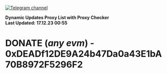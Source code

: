 [![Telegram channel](https://img.shields.io/endpoint?url=https://runkit.io/damiankrawczyk/telegram-badge/branches/master?url=https://t.me/n4z4v0d)](https://t.me/n4z4v0d) 

**Dynamic Updates Proxy List with Proxy Checker**  
**Last Updated: 17.12.23 00:55**

# DONATE (_any evm_) - 0xDEADf12DE9A24b47Da0a43E1bA70B8972F5296F2
